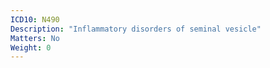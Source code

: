 ```yaml
---
ICD10: N490
Description: "Inflammatory disorders of seminal vesicle"
Matters: No
Weight: 0
---
```


